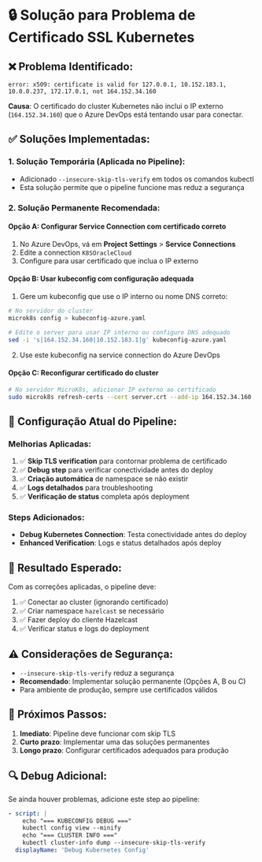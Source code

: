 # 🔒 Solução para Problema de Certificado SSL Kubernetes

## ❌ **Problema Identificado:**

```
error: x509: certificate is valid for 127.0.0.1, 10.152.183.1, 10.0.0.237, 172.17.0.1, not 164.152.34.160
```

**Causa**: O certificado do cluster Kubernetes não inclui o IP externo (`164.152.34.160`) que o Azure DevOps está tentando usar para conectar.

## ✅ **Soluções Implementadas:**

### **1. Solução Temporária (Aplicada no Pipeline):**
- Adicionado `--insecure-skip-tls-verify` em todos os comandos kubectl
- Esta solução permite que o pipeline funcione mas reduz a segurança

### **2. Solução Permanente Recomendada:**

#### **Opção A: Configurar Service Connection com certificado correto**
1. No Azure DevOps, vá em **Project Settings** > **Service Connections**
2. Edite a connection `K8SOracleCloud`
3. Configure para usar certificado que inclua o IP externo

#### **Opção B: Usar kubeconfig com configuração adequada**
1. Gere um kubeconfig que use o IP interno ou nome DNS correto:
```bash
# No servidor do cluster
microk8s config > kubeconfig-azure.yaml

# Edite o server para usar IP interno ou configure DNS adequado
sed -i 's|164.152.34.160|10.152.183.1|g' kubeconfig-azure.yaml
```

2. Use este kubeconfig na service connection do Azure DevOps

#### **Opção C: Reconfigurar certificado do cluster**
```bash
# No servidor MicroK8s, adicionar IP externo ao certificado
sudo microk8s refresh-certs --cert server.crt --add-ip 164.152.34.160
```

## 🔧 **Configuração Atual do Pipeline:**

### **Melhorias Aplicadas:**
1. ✅ **Skip TLS verification** para contornar problema de certificado
2. ✅ **Debug step** para verificar conectividade antes do deploy
3. ✅ **Criação automática** de namespace se não existir
4. ✅ **Logs detalhados** para troubleshooting
5. ✅ **Verificação de status** completa após deployment

### **Steps Adicionados:**
- **Debug Kubernetes Connection**: Testa conectividade antes do deploy
- **Enhanced Verification**: Logs e status detalhados após deploy

## 🚀 **Resultado Esperado:**

Com as correções aplicadas, o pipeline deve:
1. ✅ Conectar ao cluster (ignorando certificado)
2. ✅ Criar namespace `hazelcast` se necessário
3. ✅ Fazer deploy do cliente Hazelcast
4. ✅ Verificar status e logs do deployment

## ⚠️ **Considerações de Segurança:**

- `--insecure-skip-tls-verify` reduz a segurança
- **Recomendado**: Implementar solução permanente (Opções A, B ou C)
- Para ambiente de produção, sempre use certificados válidos

## 📝 **Próximos Passos:**

1. **Imediato**: Pipeline deve funcionar com skip TLS
2. **Curto prazo**: Implementar uma das soluções permanentes
3. **Longo prazo**: Configurar certificados adequados para produção

## 🔍 **Debug Adicional:**

Se ainda houver problemas, adicione este step ao pipeline:
```yaml
- script: |
    echo "=== KUBECONFIG DEBUG ==="
    kubectl config view --minify
    echo "=== CLUSTER INFO ==="
    kubectl cluster-info dump --insecure-skip-tls-verify
  displayName: 'Debug Kubernetes Config'
```
